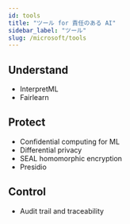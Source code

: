 ```yaml
---
id: tools
title: "ツール for 責任のある AI"
sidebar_label: "ツール"
slug: /microsoft/tools
---
```


## Understand
- InterpretML
- Fairlearn
## Protect
- Confidential computing for ML
- Differential privacy
- SEAL homomorphic encryption
- Presidio

## Control
- Audit trail and traceability
